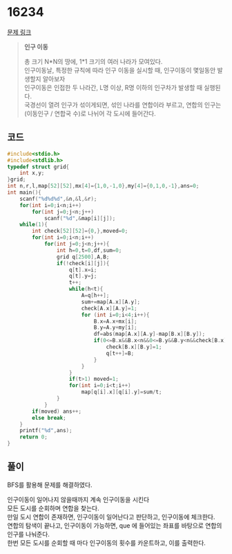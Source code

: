 # 16234

[문제 링크](https://www.acmicpc.net/problem/16234)

> __인구 이동__
>
> 총 크기 N\*N의 땅에, 1\*1 크기의 여러 나라가 모여있다.  
> 인구이동날, 특정한 규칙에 따라 인구 이동을 실시할 때, 인구이동이 몇일동안 발생할지 알아보자  
> 인구이동은 인접한 두 나라간, L명 이상, R명 이하의 인구차가 발생할 때 실행된다.  
> 국경선이 열려 인구가 섞이게되면, 섞인 나라를 연합이라 부르고, 연합의 인구는 (이동인구 / 연합국 수)로 나뉘어 각 도시에 들어간다.  

## 코드

```c
#include<stdio.h>
#include<stdlib.h>
typedef struct grid{
    int x,y;
}grid;
int n,r,l,map[52][52],mx[4]={1,0,-1,0},my[4]={0,1,0,-1},ans=0;
int main(){
    scanf("%d%d%d",&n,&l,&r);
    for(int i=0;i<n;i++)
        for(int j=0;j<n;j++)
            scanf("%d",&map[i][j]);
    while(1){
        int check[52][52]={0,},moved=0;
        for(int i=0;i<n;i++)
            for(int j=0;j<n;j++){
                int h=0,t=0,df,sum=0;
                grid q[2500],A,B;
                if(!check[i][j]){
                    q[t].x=i;
                    q[t].y=j;
                    t++;
                    while(h<t){
                        A=q[h++];
                        sum+=map[A.x][A.y];
                        check[A.x][A.y]=1;
                        for (int i=0;i<4;i++){
                            B.x=A.x+mx[i];
                            B.y=A.y+my[i];
                            df=abs(map[A.x][A.y]-map[B.x][B.y]);
                            if(0<=B.x&&B.x<n&&0<=B.y&&B.y<n&&check[B.x][B.y]==0&&l<=df&&df<=r){
                                check[B.x][B.y]=1;
                                q[t++]=B;
                            }
                        }
                    }
                    if(t>1) moved=1;
                    for(int i=0;i<t;i++)
                        map[q[i].x][q[i].y]=sum/t;
                }
            }
        if(moved) ans++;
        else break;
    }
    printf("%d",ans);
    return 0;
}
```

## 풀이

BFS를 활용해 문제를 해결하였다.  

인구이동이 일어나지 않을때까지 계속 인구이동을 시킨다  
모든 도시를 순회하며 연합을 찾는다.  
만일 도시 연합이 존재하면, 인구이동이 일어난다고 판단하고, 인구이동에 체크한다.  
연합의 탐색이 끝나고, 인구이동이 가능하면, que 에 들어있는 좌표를 바탕으로 연합의 인구를 나눠준다.  
한번 모든 도시를 순회할 때 마다 인구이동의 횟수를 카운트하고, 이를 출력한다.  

